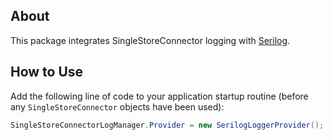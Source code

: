 ## About

This package integrates SingleStoreConnector logging with [Serilog](https://www.nuget.org/packages/Serilog/).

## How to Use

Add the following line of code to your application startup routine (before any `SingleStoreConnector` objects have been used):

```csharp
SingleStoreConnectorLogManager.Provider = new SerilogLoggerProvider();
```

